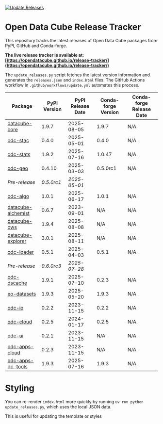 [![Update Releases](https://github.com/opendatacube/release-tracker/actions/workflows/update.yml/badge.svg)](https://github.com/opendatacube/release-tracker/actions/workflows/update.yml)

# Open Data Cube Release Tracker

This repository tracks the latest releases of Open Data Cube packages from PyPI, GitHub and Conda-forge.

**The live release tracker is available at: [https://opendatacube.github.io/release-tracker/](https://opendatacube.github.io/release-tracker/)**

The `update_releases.py` script fetches the latest version information and generates the `releases.json` and `index.html` files. The GitHub Actions workflow in `.github/workflows/update.yml` automates this process.

<!-- START_ODC_RELEASE_TABLE -->
| Package | PyPI Version | PyPI Release Date | Conda-forge Version | Conda-forge Release Date |
|---|---|---|---|---|
| [datacube-core](https://pypi.org/project/datacube/1.9.7/) | 1.9.7 | 2025-08-05 | 1.9.7 | N/A |
| [odc-stac](https://pypi.org/project/odc-stac/0.4.0/) | 0.4.0 | 2025-05-01 | 0.4.0 | N/A |
| [odc-stats](https://pypi.org/project/odc-stats/1.9.2/) | 1.9.2 | 2025-07-16 | 1.0.47 | N/A |
| [odc-geo](https://pypi.org/project/odc-geo/0.4.10/) | 0.4.10 | 2025-03-03 | 0.5.0rc1 | N/A |
| *Pre-release* | *0.5.0rc1* | *2025-05-01* | | |
| [odc-algo](https://pypi.org/project/odc-algo/1.0.1/) | 1.0.1 | 2025-06-17 | 1.0.1 | N/A |
| [datacube-alchemist](https://pypi.org/project/datacube-alchemist/0.6.7/) | 0.6.7 | 2023-09-01 | N/A | N/A |
| [datacube-ows](https://pypi.org/project/datacube-ows/1.9.4/) | 1.9.4 | 2025-08-08 | N/A | N/A |
| [datacube-explorer](https://pypi.org/project/datacube-explorer/3.0.1/) | 3.0.1 | 2025-08-11 | N/A | N/A |
| [odc-loader](https://pypi.org/project/odc-loader/0.5.1/) | 0.5.1 | 2025-04-03 | 0.5.1 | N/A |
| *Pre-release* | *0.6.0rc3* | *2025-07-28* | | |
| [odc-dscache](https://pypi.org/project/odc-dscache/1.9.1/) | 1.9.1 | 2025-07-10 | 0.2.3 | N/A |
| [eo-datasets](https://pypi.org/project/eodatasets3/1.9.3/) | 1.9.3 | 2025-05-20 | 1.9.3 | N/A |
| [odc-io](https://pypi.org/project/odc-io/0.2.2/) | 0.2.2 | 2023-11-15 | 0.2.2 | N/A |
| [odc-cloud](https://pypi.org/project/odc-cloud/0.2.5/) | 0.2.5 | 2024-01-17 | 0.2.5 | N/A |
| [odc-ui](https://pypi.org/project/odc-ui/0.2.1/) | 0.2.1 | 2023-11-15 | N/A | N/A |
| [odc-apps-cloud](https://pypi.org/project/odc-apps-cloud/0.2.3/) | 0.2.3 | 2023-11-15 | N/A | N/A |
| [odc-apps-dc-tools](https://pypi.org/project/odc-apps-dc-tools/1.9.3/) | 1.9.3 | 2025-07-16 | 1.9.3 | N/A |
<!-- END_ODC_RELEASE_TABLE -->

# Styling

You can re-render `index.html` more quickly by running `uv run python update_releases.py`, which uses the local JSON data.

This is useful for updating the template or styles
